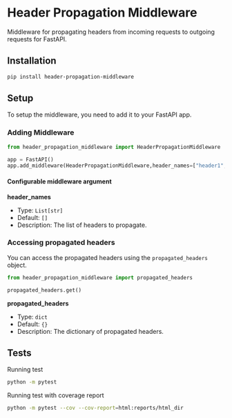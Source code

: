 # Header Propagation Middleware

Middleware for propagating headers from incoming requests to outgoing requests for FastAPI.

## Installation

```bash
pip install header-propagation-middleware
```

## Setup

To setup the middleware, you need to add it to your FastAPI app.

### Adding Middleware

```python
from header_propagation_middleware import HeaderPropagationMiddleware

app = FastAPI()
app.add_middleware(HeaderPropagationMiddleware,header_names=["header1","header2"])
```

#### Configurable middleware argument

**header_names**

-   Type: `List[str]`
-   Default: `[]`
-   Description: The list of headers to propagate.

### Accessing propagated headers

You can access the propagated headers using the `propagated_headers` object.

```python
from header_propagation_middleware import propagated_headers

propagated_headers.get()
```

**propagated_headers**

-   Type: `dict`
-   Default: `{}`
-   Description: The dictionary of propagated headers.

## Tests

Running test

```bash
python -m pytest
```

Running test with coverage report

```bash
python -m pytest --cov --cov-report=html:reports/html_dir
```
